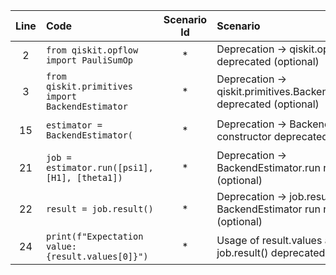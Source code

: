 | Line | Code | Scenario Id | Scenario | Artifact | Refactoring |
| :-: | :- | :-: | :- | :- | :- |
| 2 | `from qiskit.opflow import PauliSumOp` | * | Deprecation -> qiskit.opflow deprecated (optional) | qiskit.opflow | * |
| 3 | `from qiskit.primitives import BackendEstimator` | * | Deprecation -> qiskit.primitives.BackendEstimator deprecated (optional) | qiskit.primitives.BackendEstimator | `from qiskit.primitives import Estimator` |
| 15 | `estimator = BackendEstimator(` | * | Deprecation -> BackendEstimator constructor deprecated (optional) | qiskit.primitives.BackendEstimator | `estimator = Estimator(backend=backend, options={"shots": 1024})` |
| 21 | `job = estimator.run([psi1], [H1], [theta1])` | * | Deprecation -> BackendEstimator.run returns job (optional) | qiskit.primitives.BackendEstimator | `results = estimator.run([psi1], [H1], [theta1])` |
| 22 | `result = job.result()` | * | Deprecation -> job.result() on BackendEstimator run result (optional) | qiskit.primitives.BackendEstimator | `value = results[0].values[0]` |
| 24 | `print(f"Expectation value: {result.values[0]}")` | * | Usage of result.values after job.result() deprecated (optional) | qiskit.primitives.BackendEstimator | `print(f"Expectation value: {value}")` |